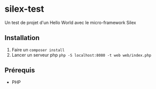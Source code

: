 # silex-test
Un test de projet d'un Hello World avec le micro-framework Silex

## Installation
1. Faire un `composer install`
2. Lancer un serveur php `php -S localhost:8080 -t web web/index.php`

## Prérequis
- PHP
